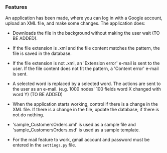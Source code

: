 ### Features

An application has been made, where you can log in with a Google account, upload an XML file, and make some changes. The application does:
- Downloads the file in the background without making the user wait (TO BE ADDED).
- If the file extension is .xml and the file content matches the pattern, the file is saved in the database.
- If the file extension is not .xml, an 'Extension error' e-mail is sent to the user. If the file content does not fit the pattern, a 'Content error' e-mail is sent.
- A selected word is replaced by a selected word. The actions are sent to the user as an e-mail. (e.g. 1000 nodes' 100 fields word X changed with word Y) (TO BE ADDED)
- When the application starts working, control if there is a change in the XML file. If there is a change in the file, update the database, if there is not do nothing.

- 'sample_CustomersOrders.xml' is used as a sample file and 'sample_CustomersOrders.xsd' is used as a sample template.

- For the mail feature to work, gmail account and password must be entered in the `settings.py` file.
